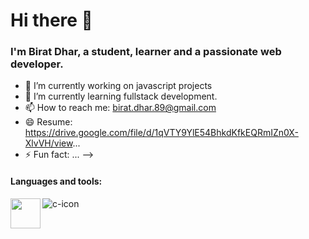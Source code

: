 # Hi there 👋
### I'm Birat Dhar, a student, learner and a passionate web developer.



- 🔭 I’m currently working on javascript projects
- 🌱 I’m currently learning fullstack development.
- 📫 How to reach me: <a>birat.dhar.89@gmail.com</a>
- 😄 Resume: <a>https://drive.google.com/file/d/1qVTY9YlE54BhkdKfkEQRmIZn0X-XlvVH/view</a>...
- ⚡ Fun fact: ...
-->

#### Languages and tools:
![c-icon](https://user-images.githubusercontent.com/26957756/120598603-126f7480-c464-11eb-85c2-2bdc271cefc8.png)
<a href="url"><img src="http://url.to/image.png" align="left" height="48" width="48" ></a>
